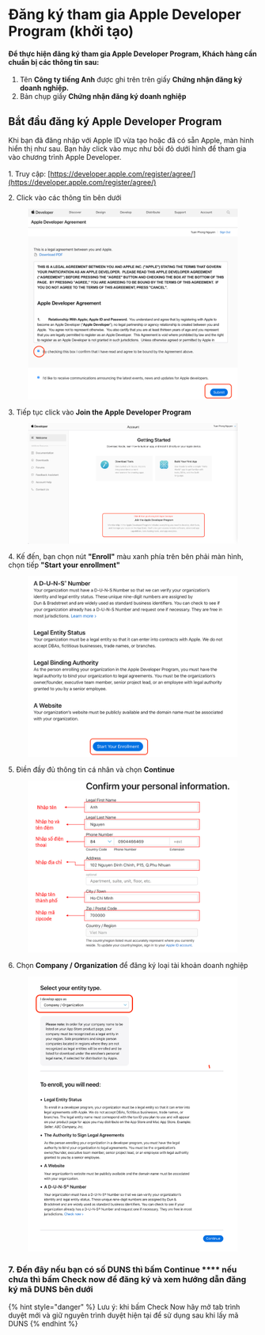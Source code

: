 # Đăng ký tham gia Apple Developer Program (khởi tạo)

#### Để thực hiện đăng ký tham gia Apple Developer Program, Khách hàng cần chuẩn bị các thông tin sau: <a href="#de-thuc-hien-dang-ky-tham-gia-apple-developer-program-khach-hang-can-chuan-bi-cac-thong-tin-sau" id="de-thuc-hien-dang-ky-tham-gia-apple-developer-program-khach-hang-can-chuan-bi-cac-thong-tin-sau"></a>

1. Tên **Công ty tiếng Anh** được ghi trên trên giấy **Chứng nhận đăng ký doanh nghiệp.**
2. Bản chụp giấy **Chứng nhận đăng ký doanh nghiệp**

## **Bắt đầu đăng ký** Apple Developer Program

Khi bạn đã đăng nhập với Apple ID vừa tạo hoặc đã có sẵn Apple, màn hình hiển thị như sau. Bạn hãy click vào mục như bôi đỏ dưới hình để tham gia vào chương trình Apple Developer.\
\
1\. Truy cập: [https://developer.apple.com/register/agree/](https://developer.apple.com/register/agree/)

2\. Click vào các thông tin bên dưới

<figure><img src="../../../.gitbook/assets/image (21) (1).png" alt=""><figcaption></figcaption></figure>

3\. Tiếp tục click vào **Join the Apple Developer Program**

<figure><img src="../../../.gitbook/assets/image (43).png" alt=""><figcaption></figcaption></figure>

4\. Kế đến, bạn chọn nút **"Enroll"** màu xanh phía trên bên phải màn hình, chọn tiếp **"Start your enrollment"**

<figure><img src="../../../.gitbook/assets/image (32).png" alt=""><figcaption></figcaption></figure>

5\. Điền đầy đủ thông tin cá nhân và chọn **Continue**

<figure><img src="../../../.gitbook/assets/image (44) (2).png" alt=""><figcaption></figcaption></figure>

6\. Chọn **Company / Organization** để đăng ký loại tài khoản doanh nghiệp

<figure><img src="../../../.gitbook/assets/image (34).png" alt=""><figcaption></figcaption></figure>

### 7. Đến đây nếu bạn có số DUNS thì bấm Continue **** nếu chưa thì bấm **Check now** để đăng ký và xem hướng dẫn đăng ký mã DUNS bên dưới

{% hint style="danger" %}
Lưu ý: khi bấm Check Now hãy mở tab trình duyệt mới và giữ nguyên trình duyệt hiện tại để sử dụng sau khi lấy mã DUNS
{% endhint %}
